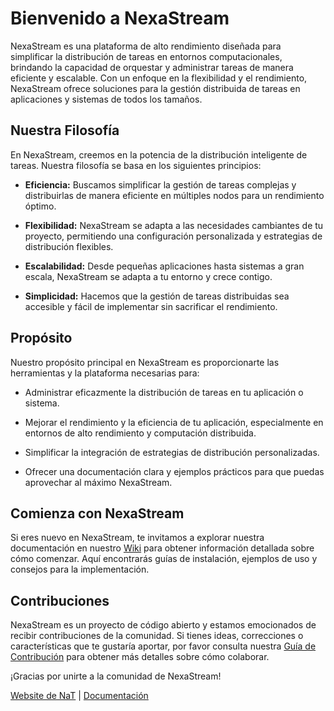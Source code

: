 
# Bienvenido a NexaStream

NexaStream es una plataforma de alto rendimiento diseñada para simplificar la distribución de tareas en entornos computacionales, brindando la capacidad de orquestar y administrar tareas de manera eficiente y escalable. Con un enfoque en la flexibilidad y el rendimiento, NexaStream ofrece soluciones para la gestión distribuida de tareas en aplicaciones y sistemas de todos los tamaños.

## Nuestra Filosofía

En NexaStream, creemos en la potencia de la distribución inteligente de tareas. Nuestra filosofía se basa en los siguientes principios:

- **Eficiencia:** Buscamos simplificar la gestión de tareas complejas y distribuirlas de manera eficiente en múltiples nodos para un rendimiento óptimo.

- **Flexibilidad:** NexaStream se adapta a las necesidades cambiantes de tu proyecto, permitiendo una configuración personalizada y estrategias de distribución flexibles.

- **Escalabilidad:** Desde pequeñas aplicaciones hasta sistemas a gran escala, NexaStream se adapta a tu entorno y crece contigo.

- **Simplicidad:** Hacemos que la gestión de tareas distribuidas sea accesible y fácil de implementar sin sacrificar el rendimiento.

## Propósito

Nuestro propósito principal en NexaStream es proporcionarte las herramientas y la plataforma necesarias para:

- Administrar eficazmente la distribución de tareas en tu aplicación o sistema.

- Mejorar el rendimiento y la eficiencia de tu aplicación, especialmente en entornos de alto rendimiento y computación distribuida.

- Simplificar la integración de estrategias de distribución personalizadas.

- Ofrecer una documentación clara y ejemplos prácticos para que puedas aprovechar al máximo NexaStream.

## Comienza con NexaStream

Si eres nuevo en NexaStream, te invitamos a explorar nuestra documentación en nuestro [Wiki](WIKI.md) para obtener información detallada sobre cómo comenzar. Aquí encontrarás guías de instalación, ejemplos de uso y consejos para la implementación.

## Contribuciones

NexaStream es un proyecto de código abierto y estamos emocionados de recibir contribuciones de la comunidad. Si tienes ideas, correcciones o características que te gustaría aportar, por favor consulta nuestra [Guía de Contribución](CONTRIBUTION.md) para obtener más detalles sobre cómo colaborar.

¡Gracias por unirte a la comunidad de NexaStream!

[Website de NaT](https://www.nattechnologiesagency.com/) | [Documentación](WIKI.md)
